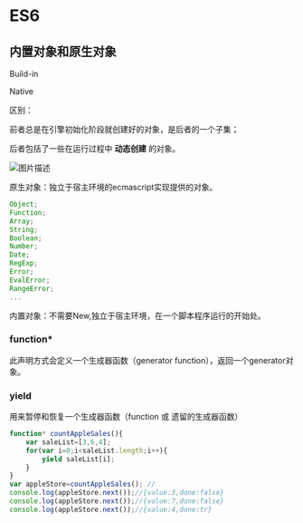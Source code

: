# ES6























## 内置对象和原生对象

Build-in 

Native

区别：

前者总是在引擎初始化阶段就创建好的对象，是后者的一个子集；

后者包括了一些在运行过程中 **动态创建** 的对象。

![图片描述](https://segmentfault.com/img/bVlc8F)











原生对象：独立于宿主环境的ecmascript实现提供的对象。

```javascript
Object;
Function;
Array;
String;
Boolean;
Number;
Date;
RegExp;
Error;
EvalError;
RangeError;
...
```



内置对象：不需要New,独立于宿主环境，在一个脚本程序运行的开始处。



### function*

此声明方式会定义一个生成器函数（generator function），返回一个generator对象。









### yield 



用来暂停和恢复一个生成器函数（function 或 遗留的生成器函数）

```javascript
function* countAppleSales(){
    var saleList=[3,6,4];
    for(var i=0;i<saleList.length;i++){
        yield saleList[i];
    }
}
var appleStore=countAppleSales(); //
console.log(appleStore.next());//{value:3,done:false}
console.log(appleStore.next());//{value:7,done:false}
console.log(appleStore.next());//{value:4,done:tr}
```















